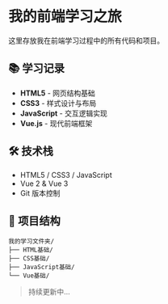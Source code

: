 # 我的前端学习之旅

这里存放我在前端学习过程中的所有代码和项目。

## 📚 学习记录
- **HTML5** - 网页结构基础
- **CSS3** - 样式设计与布局  
- **JavaScript** - 交互逻辑实现
- **Vue.js** - 现代前端框架

## 🛠️ 技术栈
- HTML5 / CSS3 / JavaScript
- Vue 2 & Vue 3
- Git 版本控制

## 📁 项目结构
```
我的学习文件夹/
├── HTML基础/
├── CSS基础/ 
├── JavaScript基础/
└── Vue基础/
```

> 持续更新中...
